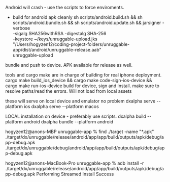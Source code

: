 Android will crash - use the scripts to force enviroments.
 - build for android apk cleanly
sh scripts/android.build.sh && sh scripts/android.bundle.sh && sh scripts/android.update.sh && jarsigner -verbose \
  -sigalg SHA256withRSA -digestalg SHA-256 \
  -keystore ~/keys/unruggable-upload.jks \
  "/Users/hogyzen12/coding-project-folders/unruggable-app/dist/android/unruggable-release.aab" \
  unruggable-upload


bundle and push to device. APK available for release as well.

tools and cargo make are in charge of building for real iphone deployment. 
cargo make build_ios_device && cargo make code-sign-ios-device && cargo make run-ios-device
build for device, sign and install.
make sure to resolve paths/read the errors.
Will not load from local assets 

these will serve on local device and emulator no problem 
dxalpha serve --platform ios
dxalpha serve --platform macos

LOCAL installation on device - preferably use scripts.
dxalpha build --platform android
dxalpha bundle --platform android

hogyzen12@anons-MBP unruggable-app % find ./target -name "*.apk"
./target/dx/unruggable/release/android/app/app/build/outputs/apk/debug/app-debug.apk
./target/dx/unruggable/debug/android/app/app/build/outputs/apk/debug/app-debug.apk

hogyzen12@anons-MacBook-Pro unruggable-app % adb install -r ./target/dx/unruggable/release/android/app/app/build/outputs/apk/debug/app-debug.apk
Performing Streamed Install
Success 


